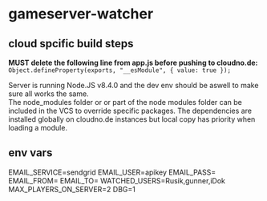# gameserver-watcher

## cloud spcific build steps
**MUST delete the following line from app.js before pushing to cloudno.de:** `Object.defineProperty(exports, "__esModule", { value: true });`  

Server is running Node.JS v8.4.0 and the dev env should be aswell to make sure all works the same.  
The node_modules folder or or part of the node modules folder can be included in the VCS to override specific packages. The dependencies are installed globally on cloudno.de instances but local copy has priority when loading a module. 

## env vars
EMAIL_SERVICE=sendgrid
EMAIL_USER=apikey
EMAIL_PASS=
EMAIL_FROM=
EMAIL_TO=
WATCHED_USERS=Rusik,gunner,iDok
MAX_PLAYERS_ON_SERVER=2
DBG=1
